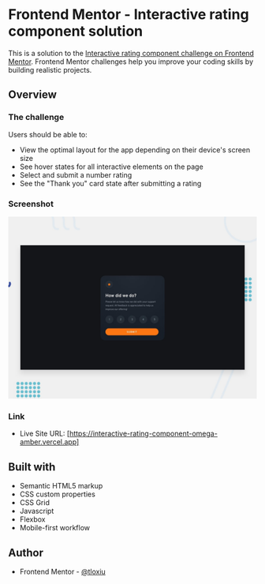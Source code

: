 # Frontend Mentor - Interactive rating component solution

This is a solution to the [Interactive rating component challenge on Frontend Mentor](https://www.frontendmentor.io/challenges/interactive-rating-component-koxpeBUmI). Frontend Mentor challenges help you improve your coding skills by building realistic projects.


## Overview

### The challenge

Users should be able to:

- View the optimal layout for the app depending on their device's screen size
- See hover states for all interactive elements on the page
- Select and submit a number rating
- See the "Thank you" card state after submitting a rating

### Screenshot

![](/design/desktop-preview.jpg)

### Link

- Live Site URL: [https://interactive-rating-component-omega-amber.vercel.app]


## Built with

- Semantic HTML5 markup
- CSS custom properties
- CSS Grid
- Javascript
- Flexbox
- Mobile-first workflow

## Author

- Frontend Mentor - [@tloxiu](https://www.frontendmentor.io/profile/tloxiu)


